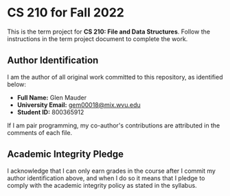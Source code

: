 # CS 210 for Fall 2022

This is the term project for **CS 210: File and Data Structures**. Follow the instructions in the term project document to complete the work.

## Author Identification

I am the author of all original work committed to this repository, as identified below:

+ **Full Name:** Glen Mauder
+ **University Email:** gem00018@mix.wvu.edu
+ **Student ID:** 800365912

If I am pair programming, my co-author's contributions are attributed in the comments of each file.

## Academic Integrity Pledge

I acknowledge that I can only earn grades in the course after I commit my author identification above, and when I do so it means that I pledge to comply with the academic integrity policy as stated in the syllabus.